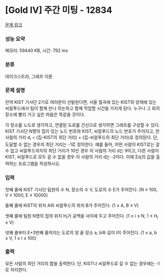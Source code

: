 # [Gold IV] 주간 미팅 - 12834 

[문제 링크](https://www.acmicpc.net/problem/12834) 

### 성능 요약

메모리: 59440 KB, 시간: 792 ms

### 분류

데이크스트라, 그래프 이론

### 문제 설명

<p>만약 KIST 기사단 2기로 여러분이 선발된다면, 서울 월곡에 있는 KIST와 양재에 있는 씨알푸드에서 팀이 함께 만나 의논하고 함께 작업할 시간을 가지게 된다. 누구나 그 회의 장소에 빨리 가고 싶은 마음은 똑같을 것이다.</p>

<p>각 장소를 노드로 생각하고, 연결된 도로를 간선으로 생각하면 그래프를 구성할 수 있다. KIST 기사단 N명의 집이 있는 노드 번호와 KIST, 씨알푸드의 노드 번호가 주어지고, 한 사람의 거리 d<sub>i</sub> = (집-KIST의 최단 거리) + (집-씨알푸드의 최단 거리)로 정의된다. 단, 도달할 수 없는 경우의 최단 거리는 -1로 정의한다. 예를 들어, 어떤 사람이 KIST로는 갈 수 없고 씨알푸드까지의 최단 거리가 10인 경우 이 사람의 거리 d는 9이고, 다른 사람이 KIST, 씨알푸드로 모두 갈 수 없을 경우 이 사람의 거리 d는 -2이다. 이때 Σd<sub>i</sub>의 값을 출력하는 프로그램을 작성하시오.</p>

### 입력 

 <p>첫째 줄에 KIST 기사단 팀원의 수 N, 장소의 수 V, 도로의 수 E가 주어진다. (N ≤ 100, V ≤ 1000, E ≤ 10000)</p>

<p>둘째 줄에 KIST의 위치 A와 씨알푸드의 위치 B가 주어진다. (1 ≤ A, B ≤ V)</p>

<p>셋째 줄에 팀원 N명의 집의 위치 H<sub>i</sub>가 공백을 사이에 두고 주어진다. (1 ≤ i ≤ N, 1 ≤ H<sub>i</sub> ≤ V)</p>

<p>넷째 줄부터 E+3번째 줄까지는 도로의 양 끝 장소 a, b와 길이 l이 주어진다. (1 ≤ a, b ≤ V, 1 ≤ l ≤ 100)</p>

### 출력 

 <p>모든 사람의 최단 거리의 합을 출력한다. 단, KIST나 씨알푸드로 갈 수 없는 경우에는 -1로 처리한다.</p>

